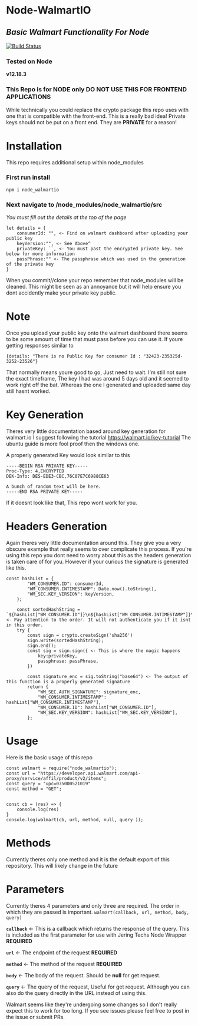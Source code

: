 # Node-WalmartIO
## _Basic Walmart Functionality For Node_

[![Build Status](https://travis-ci.org/joemccann/dillinger.svg?branch=master)](https://travis-ci.org/joemccann/dillinger)

### Tested on Node
**v12.18.3**
### This Repo is for NODE only DO NOT USE THIS FOR FRONTEND APPLICATIONS
While technically you could replace the crypto package this repo uses with one that is compatible with the front-end. This is a really bad idea! Private keys should not be put on a front end. They are **PRIVATE** for a reason!

# Installation
This repo requires additional setup within node_modules
### First run install

```
npm i node_walmartio
```

### Next navigate to /node_modules/node_walmartio/src 
*You must fill out the details at the top of the page*

```
let details = {
    consumerId: "", <- Find on walmart dashboard after uploading your public key
    keyVersion:"", <- See Above^
    privateKey: ``, <- You must past the encrypted private key. See below for more information
    passPhrase:"" <- The passphrase which was used in the generation of the private key
}
```
When you commit//clone your repo remember that node_modules will be cleaned. This might be seen as an annoyance but it will help ensure you dont accidently make your private key public.

# Note
Once you upload your public key onto the walmart dashboard there seems to be some amount of time that must pass before you can use it. If youre getting responses similar to
```
{details: "There is no Public Key for consumer Id : "32423-235325d-3252-23526"}
```
That normally means youre good to go, Just need to wait. I'm still not sure the exact timeframe, The key I had was around 5 days old and it seemed to work right off the bat. Whereas the one I generated and uploaded same day still hasnt worked.


# Key Generation
Theres very little documentation based around key generation for walmart.io
I suggest following the tutorial https://walmart.io/key-tutorial
The ubuntu guide is more fool proof then the windows one.

A properly generated Key would look similar to this
```
-----BEGIN RSA PRIVATE KEY-----
Proc-Type: 4,ENCRYPTED
DEK-Info: DES-EDE3-CBC,76C07E7C6988CE63

A bunch of random text will be here.
-----END RSA PRIVATE KEY-----
```
If it doesnt look like that, This repo wont work for you.

# Headers Generation
Again theres very little documentation around this. They give you a very obscure example that really seems to over complicate this process. If you're using this repo you dont need to worry about this as the headers generation is taken care of for you. However if your curious the signature is generated like this.

```
const hashList = {
        "WM_CONSUMER.ID": consumerId,
        "WM_CONSUMER.INTIMESTAMP": Date.now().toString(),
        "WM_SEC.KEY_VERSION": keyVersion,
    };

    const sortedHashString = `${hashList["WM_CONSUMER.ID"]}\n${hashList["WM_CONSUMER.INTIMESTAMP"]}\n${hashList["WM_SEC.KEY_VERSION"]}\n`; <- Pay attention to the order. It will not authenticate you if it isnt in this order.
    try {
        const sign = crypto.createSign('sha256')
        sign.write(sortedHashString);
        sign.end();
        const sig = sign.sign({ <- This is where the magic happens
            key:privateKey,
            passphrase: passPhrase,
        })

        const signature_enc = sig.toString("base64") <- The output of this function is a properly generated signature
        return {
            "WM_SEC.AUTH_SIGNATURE": signature_enc,
            "WM_CONSUMER.INTIMESTAMP": hashList["WM_CONSUMER.INTIMESTAMP"],
            "WM_CONSUMER.ID": hashList["WM_CONSUMER.ID"],
            "WM_SEC.KEY_VERSION": hashList["WM_SEC.KEY_VERSION"],
        };
```

# Usage
Here is the basic usage of this repo
```
const walmart = require("node_walmartio");
const url = "https://developer.api.walmart.com/api-proxy/service/affil/product/v2/items";
const query = "upc=035000521019"
const method = "GET";


const cb = (res) => {
    console.log(res)
}
console.log(walmart(cb, url, method, null, query ));
```

# Methods
Currently theres only one method and it is the default export of this repository. This will likely change in the future

# Parameters
Currently theres 4 parameters and only three are required. The order in which they are passed is important.
``
walmart(callback, url, method, body, query)
``

**``callback``** <- This is a callback which returns the response of the query. This is included as the first parameter for use with Jering Techs Node Wrapper **REQUIRED**

**``url``** <- The endpoint of the request **REQUIRED**

**``method``** <- The method of the request **REQUIRED**

**``body``** <- The body of the request. Should be **null** for get request.

**``query``**  <- The query of the request, Useful for get request. Although you can also do the query directly in the URL instead of using this.


Walmart seems like they're undergoing some changes so I don't really expect this to work for too long. If you see issues please feel free to post in the issue or submit PRs.



